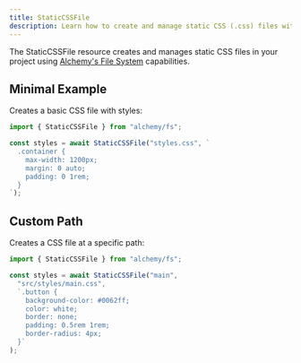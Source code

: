 ```yaml
---
title: StaticCSSFile
description: Learn how to create and manage static CSS (.css) files with proper formatting using Alchemy's FS provider.
---
```



The StaticCSSFile resource creates and manages static CSS files in your project using [Alchemy's File System](https://alchemy.run/docs/concepts/fs) capabilities.

## Minimal Example

Creates a basic CSS file with styles:

```ts
import { StaticCSSFile } from "alchemy/fs";

const styles = await StaticCSSFile("styles.css", `
  .container {
    max-width: 1200px;
    margin: 0 auto;
    padding: 0 1rem;
  }
`);
```

## Custom Path

Creates a CSS file at a specific path:

```ts
import { StaticCSSFile } from "alchemy/fs";

const styles = await StaticCSSFile("main", 
  "src/styles/main.css",
  `.button {
    background-color: #0062ff;
    color: white;
    border: none;
    padding: 0.5rem 1rem;
    border-radius: 4px;
  }`
);
```
